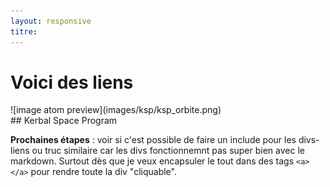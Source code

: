 ```yaml
---
layout: responsive
titre:
---
```


# Voici des liens

<div class="conteneur-boites-lien">
<div class="boite-lien boite-L">
![image atom preview](images/ksp/ksp_orbite.png)
<div class="boite-lien-texte">
## Kerbal Space Program
</div>
</div>

<!-- <div class="boite-lien boite-M">
[Hello, voici une grande div](https://fr.wikipedia.org/)
</div>
<div class="boite-lien boite-M">
[Hello, voici une grande div](https://fr.wikipedia.org/)
</div>
<div class="boite-lien boite-XL"></div>
<div class="boite-lien boite-S"></div>
<div class="boite-lien boite-S"></div>
-->
</div>

**Prochaines étapes** : voir si c'est possible de faire un include pour les divs-liens ou truc similaire car les divs fonctionnemnt pas super bien avec le markdown. Surtout dès que je veux encapsuler le tout dans des tags `<a></a>` pour rendre toute la div "cliquable".
